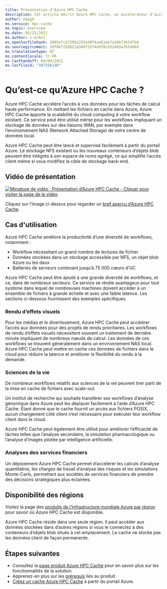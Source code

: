 ```yaml
---
title: Présentation d’Azure HPC Cache
description: Cet article décrit Azure HPC Cache, un accélérateur d’accès aux fichiers pour le calcul haute performance.
author: ekpgh
ms.service: hpc-cache
ms.topic: overview
ms.date: 03/11/2021
ms.author: v-erkel
ms.openlocfilehash: 2085efc5f38b2252e40f4aeb1ebfa16bf38147b4
ms.sourcegitcommit: 20f8bf22d621a34df5374ddf0cd324d3a762d46d
ms.translationtype: HT
ms.contentlocale: fr-FR
ms.lasthandoff: 04/09/2021
ms.locfileid: "107256138"
---
```

# <a name="what-is-azure-hpc-cache"></a>Qu’est-ce qu’Azure HPC Cache ?

Azure HPC Cache accélère l’accès à vos données pour les tâches de calcul haute performance. En mettant les fichiers en cache dans Azure, Azure HPC Cache apporte la scalabilité du cloud computing à votre workflow existant. Ce service peut être utilisé même pour les workflows impliquant un stockage de données sur des liaisons WAN, par exemple dans l’environnement NAS (Network Attached Storage) de votre centre de données local.

Azure HPC Cache peut être lancé et supervisé facilement à partir du portail Azure. Le stockage NFS existant ou les nouveaux conteneurs d’objets blob peuvent être intégrés à son espace de noms agrégé, ce qui simplifie l’accès client même si vous modifiez la cible de stockage back-end.

## <a name="overview-video"></a>Vidéo de présentation

[![Miniature de vidéo : Présentation d’Azure HPC Cache - Cliquer pour visiter la page de la vidéo](media/video-1-overview.png)](https://azure.microsoft.com/resources/videos/hpc-cache-overview/)

Cliquez sur l’image ci-dessus pour regarder un [bref aperçu d’Azure HPC Cache](https://azure.microsoft.com/resources/videos/hpc-cache-overview/).

## <a name="use-cases"></a>Cas d'utilisation

Azure HPC Cache améliore la productivité d’une diversité de workflows, notamment :

* Workflow nécessitant un grand nombre de lectures de fichier
* Données stockées dans un stockage accessible par NFS, un objet blob Azure ou les deux
* Batteries de serveurs contenant jusqu’à 75 000 cœurs d’UC

Azure HPC Cache peut être ajouté à une grande diversité de workflows, et ce, dans de nombreux secteurs. Ce service se révèle avantageux pour tout système dans lequel de nombreuses machines doivent accéder à un ensemble de fichiers à grande échelle et avec une faible latence. Les sections ci-dessous fournissent des exemples spécifiques.

### <a name="visual-effects-vfx-rendering"></a>Rendu d’effets visuels

Pour les médias et le divertissement, Azure HPC Cache peut accélérer l’accès aux données pour des projets de rendu prioritaires. Les workflows de rendu d’effets visuels nécessitent souvent un traitement de dernière minute impliquant de nombreux nœuds de calcul. Les données de ces workflows se trouvent généralement dans un environnement NAS local. Azure HPC Cache peut mettre en cache ces données de fichiers dans le cloud pour réduire la latence et améliorer la flexibilité du rendu à la demande.

### <a name="life-sciences"></a>Sciences de la vie

De nombreux workflows relatifs aux sciences de la vie peuvent tirer parti de la mise en cache de fichiers avec scale-out.

Un institut de recherche qui souhaite transférer ses workflows d’analyse génomique dans Azure peut les déplacer facilement à l’aide d’Azure HPC Cache. Étant donné que le cache fournit un accès aux fichiers POSIX, aucun changement côté client n’est nécessaire pour exécuter leur workflow client dans le cloud.

Azure HPC Cache peut également être utilisé pour améliorer l’efficacité de tâches telles que l’analyse secondaire, la simulation pharmacologique ou l’analyse d’images pilotée par intelligence artificielle.

### <a name="financial-services-analytics"></a>Analyses des services financiers

Un déploiement Azure HPC Cache permet d’accélérer les calculs d’analyse quantitative, les charges de travail d’analyse des risques et les simulations Monte-Carlo, permettant aux sociétés de services financiers de prendre des décisions stratégiques plus éclairées.

## <a name="region-availability"></a>Disponibilité des régions

Visitez la page des [produits de l’infrastructure mondiale Azure par région](https://azure.microsoft.com/global-infrastructure/services/?products=hpc-cache) pour savoir où Azure HPC Cache est disponible.

Azure HPC Cache réside dans une seule région. Il peut accéder aux données stockées dans d’autres régions si vous le connectez à des conteneurs d’objets blob situés à cet emplacement. Le cache ne stocke pas les données client de façon permanente.

## <a name="next-steps"></a>Étapes suivantes

* Consultez la [page produit Azure HPC Cache](https://azure.microsoft.com/services/hpc-cache) pour en savoir plus sur les fonctionnalités de la solution.
* Apprenez-en plus sur les [prérequis](hpc-cache-prerequisites.md) liés au produit.
* [Créez un cache Azure HPC Cache](hpc-cache-create.md) à partir du portail Azure.
